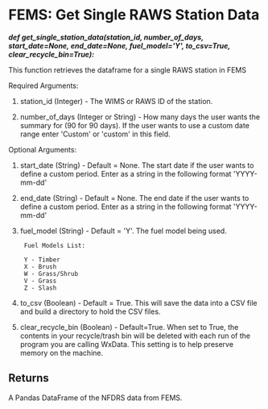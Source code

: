 # FEMS: Get Single RAWS Station Data

***def get_single_station_data(station_id, 
                            number_of_days, 
                            start_date=None, 
                            end_date=None, 
                            fuel_model='Y', 
                            to_csv=True,
                            clear_recycle_bin=True):***

This function retrieves the dataframe for a single RAWS station in FEMS

Required Arguments:

1) station_id (Integer) - The WIMS or RAWS ID of the station. 

2) number_of_days (Integer or String) - How many days the user wants the summary for (90 for 90 days).
If the user wants to use a custom date range enter 'Custom' or 'custom' in this field. 

Optional Arguments:

1) start_date (String) - Default = None. The start date if the user wants to define a custom period. Enter as a string
in the following format 'YYYY-mm-dd'

2) end_date (String) - Default = None. The end date if the user wants to define a custom period. Enter as a string
in the following format 'YYYY-mm-dd'

3) fuel_model (String) - Default = 'Y'. The fuel model being used. 

        Fuel Models List:
        
        Y - Timber
        X - Brush
        W - Grass/Shrub
        V - Grass
        Z - Slash

4) to_csv (Boolean) - Default = True. This will save the data into a CSV file and build a directory to hold the CSV files. 

5) clear_recycle_bin (Boolean) - Default=True. When set to True, the contents in your recycle/trash bin will be deleted with each run
of the program you are calling WxData. This setting is to help preserve memory on the machine. 

Returns
-------

A Pandas DataFrame of the NFDRS data from FEMS.   
